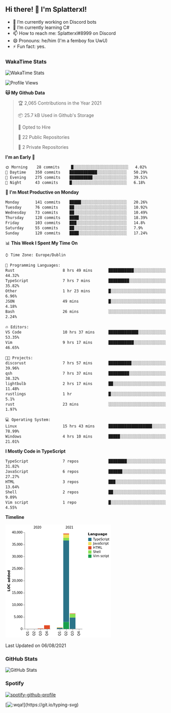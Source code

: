## Hi there! 👋 I'm Splatterxl!

- 🔭 I’m currently working on Discord bots
- 🌱 I’m currently learning C#
- 📫 How to reach me: Splatterxl#8999 on Discord
- 😄 Pronouns: he/him (I'm a femboy fox UwU)
- ⚡ Fun fact: yes.

### WakaTime Stats
![WakaTime Stats](https://wakatime.com/share/@Splatterxl/3171b454-6d7f-4cf9-91d7-768613f3b8c2.svg)
<!--START_SECTION:waka-->
![Profile Views](http://img.shields.io/badge/Profile%20Views-1-blue)

**🐱 My Github Data** 

> 🏆 2,065 Contributions in the Year 2021
 > 
> 📦 25.7 kB Used in Github's Storage 
 > 
> 💼 Opted to Hire
 > 
> 📜 22 Public Repositories 
 > 
> 🔑 2 Private Repositories  
 > 
**I'm an Early 🐤** 

```text
🌞 Morning    28 commits     █░░░░░░░░░░░░░░░░░░░░░░░░   4.02% 
🌆 Daytime    350 commits    ████████████░░░░░░░░░░░░░   50.29% 
🌃 Evening    275 commits    ██████████░░░░░░░░░░░░░░░   39.51% 
🌙 Night      43 commits     █░░░░░░░░░░░░░░░░░░░░░░░░   6.18%

```
📅 **I'm Most Productive on Monday** 

```text
Monday       141 commits    █████░░░░░░░░░░░░░░░░░░░░   20.26% 
Tuesday      76 commits     ██░░░░░░░░░░░░░░░░░░░░░░░   10.92% 
Wednesday    73 commits     ██░░░░░░░░░░░░░░░░░░░░░░░   10.49% 
Thursday     128 commits    ████░░░░░░░░░░░░░░░░░░░░░   18.39% 
Friday       103 commits    ███░░░░░░░░░░░░░░░░░░░░░░   14.8% 
Saturday     55 commits     ██░░░░░░░░░░░░░░░░░░░░░░░   7.9% 
Sunday       120 commits    ████░░░░░░░░░░░░░░░░░░░░░   17.24%

```


📊 **This Week I Spent My Time On** 

```text
⌚︎ Time Zone: Europe/Dublin

💬 Programming Languages: 
Rust                     8 hrs 49 mins       ███████████░░░░░░░░░░░░░░   44.32% 
TypeScript               7 hrs 7 mins        █████████░░░░░░░░░░░░░░░░   35.82% 
Other                    1 hr 23 mins        █░░░░░░░░░░░░░░░░░░░░░░░░   6.96% 
JSON                     49 mins             █░░░░░░░░░░░░░░░░░░░░░░░░   4.18% 
Bash                     26 mins             ░░░░░░░░░░░░░░░░░░░░░░░░░   2.24%

🔥 Editors: 
VS Code                  10 hrs 37 mins      █████████████░░░░░░░░░░░░   53.35% 
Vim                      9 hrs 17 mins       ███████████░░░░░░░░░░░░░░   46.65%

🐱‍💻 Projects: 
discorust                7 hrs 57 mins       ██████████░░░░░░░░░░░░░░░   39.96% 
qsh                      7 hrs 37 mins       █████████░░░░░░░░░░░░░░░░   38.32% 
lightbulb                2 hrs 17 mins       ██░░░░░░░░░░░░░░░░░░░░░░░   11.48% 
rustlings                1 hr                █░░░░░░░░░░░░░░░░░░░░░░░░   5.1% 
rust                     23 mins             ░░░░░░░░░░░░░░░░░░░░░░░░░   1.97%

💻 Operating System: 
Linux                    15 hrs 43 mins      ███████████████████░░░░░░   78.99% 
Windows                  4 hrs 10 mins       █████░░░░░░░░░░░░░░░░░░░░   21.01%

```

**I Mostly Code in TypeScript** 

```text
TypeScript               7 repos             ████████░░░░░░░░░░░░░░░░░   31.82% 
JavaScript               6 repos             ██████░░░░░░░░░░░░░░░░░░░   27.27% 
HTML                     3 repos             ███░░░░░░░░░░░░░░░░░░░░░░   13.64% 
Shell                    2 repos             ██░░░░░░░░░░░░░░░░░░░░░░░   9.09% 
Vim script               1 repo              █░░░░░░░░░░░░░░░░░░░░░░░░   4.55%

```


**Timeline**

![Chart not found](https://raw.githubusercontent.com/nearlySplat/nearlySplat/master/charts/bar_graph.png) 


 Last Updated on 06/08/2021
<!--END_SECTION:waka-->


### GitHub Stats
![GitHub Stats](https://github-readme-stats.vercel.app/api?username=nearlySplat&count_private=true&show_icons=true&theme=dark)

### Spotify
[![spotify-github-profile](https://spotify-github-profile.vercel.app/api/view?uid=4bpfhqbsq53u8bm0qckym0pb0&cover_image=true&theme=default)](https://spotify-github-profile.vercel.app/api/view?uid=4bpfhqbsq53u8bm0qckym0pb0&redirect=true)

[![:wqa!](https://readme-typing-svg.herokuapp.com?font=Fira+Code&color=aaaaaa&center=false&vCenter=false&lines=%3Awqa!)](https://git.io/typing-svg)
